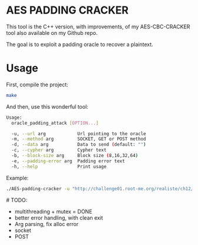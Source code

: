 # AES PADDING CRACKER
This tool is the C++ version, with improvements, of my AES-CBC-CRACKER tool also available on my Github repo.

The goal is to exploit a padding oracle to recover a plaintext.

# Usage
First, compile the project:
```bash
make
```

And then, use this wonderful tool:
```bash
Usage:
  oracle_padding_attack [OPTION...]

  -u, --url arg            Url pointing to the oracle
  -m, --method arg         SOCKET, GET or POST method
  -d, --data arg           Data to send (default: "")
  -c, --cypher arg         Cypher text
  -b, --block-size arg     Block size (8,16,32,64)
  -e, --padding-error arg  Padding error text
  -h, --help               Print usage
```

Example:
```bash
./AES-padding-cracker -u "http://challenge01.root-me.org/realiste/ch12/index.aspx" -m GET -d "c=" -b 16 -c 59873749DC0D3A4ACC7F19D711853685EFCDBFECDF85D6B3AF6171F793CC20B4 -e "Padding Error"
```


# TODO:
- multithreading + mutex = DONE
- better error handling, with clean exit
- Arg parsing, fix alloc error
- socket
- POST


